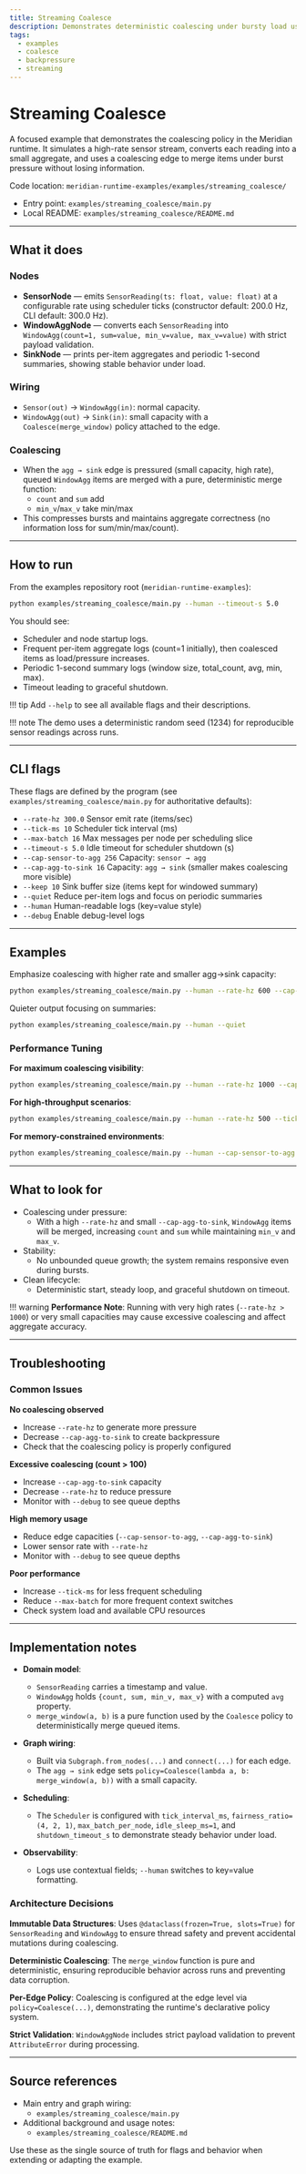 ```yaml
---
title: Streaming Coalesce
description: Demonstrates deterministic coalescing under bursty load using a per-edge coalescing policy.
tags:
  - examples
  - coalesce
  - backpressure
  - streaming
---
```


# Streaming Coalesce

A focused example that demonstrates the coalescing policy in the Meridian runtime. It simulates a high-rate sensor stream, converts each reading into a small aggregate, and uses a coalescing edge to merge items under burst pressure without losing information.

Code location: `meridian-runtime-examples/examples/streaming_coalesce/`

- Entry point: `examples/streaming_coalesce/main.py`
- Local README: `examples/streaming_coalesce/README.md`

---

## What it does

### Nodes

- **SensorNode** — emits `SensorReading(ts: float, value: float)` at a configurable rate using scheduler ticks (constructor default: 200.0 Hz, CLI default: 300.0 Hz).
- **WindowAggNode** — converts each `SensorReading` into `WindowAgg(count=1, sum=value, min_v=value, max_v=value)` with strict payload validation.
- **SinkNode** — prints per-item aggregates and periodic 1-second summaries, showing stable behavior under load.

### Wiring

- `Sensor(out)` → `WindowAgg(in)`: normal capacity.
- `WindowAgg(out)` → `Sink(in)`: small capacity with a `Coalesce(merge_window)` policy attached to the edge.

### Coalescing

- When the `agg → sink` edge is pressured (small capacity, high rate), queued `WindowAgg` items are merged with a pure, deterministic merge function:
  - `count` and `sum` add
  - `min_v`/`max_v` take min/max
- This compresses bursts and maintains aggregate correctness (no information loss for sum/min/max/count).

---

## How to run

From the examples repository root (`meridian-runtime-examples`):

```bash
python examples/streaming_coalesce/main.py --human --timeout-s 5.0
```

You should see:

- Scheduler and node startup logs.
- Frequent per-item aggregate logs (count=1 initially), then coalesced items as load/pressure increases.
- Periodic 1-second summary logs (window size, total_count, avg, min, max).
- Timeout leading to graceful shutdown.

!!! tip
    Add `--help` to see all available flags and their descriptions.

!!! note
    The demo uses a deterministic random seed (1234) for reproducible sensor readings across runs.

---

## CLI flags

These flags are defined by the program (see `examples/streaming_coalesce/main.py` for authoritative defaults):

- `--rate-hz 300.0`         Sensor emit rate (items/sec)
- `--tick-ms 10`            Scheduler tick interval (ms)
- `--max-batch 16`          Max messages per node per scheduling slice
- `--timeout-s 5.0`         Idle timeout for scheduler shutdown (s)
- `--cap-sensor-to-agg 256` Capacity: `sensor → agg`
- `--cap-agg-to-sink 16`    Capacity: `agg → sink` (smaller makes coalescing more visible)
- `--keep 10`               Sink buffer size (items kept for windowed summary)
- `--quiet`                 Reduce per-item logs and focus on periodic summaries
- `--human`                 Human-readable logs (key=value style)
- `--debug`                 Enable debug-level logs

---

## Examples

Emphasize coalescing with higher rate and smaller agg→sink capacity:
```bash
python examples/streaming_coalesce/main.py --human --rate-hz 600 --cap-agg-to-sink 8
```

Quieter output focusing on summaries:
```bash
python examples/streaming_coalesce/main.py --human --quiet
```

### Performance Tuning

**For maximum coalescing visibility**:
```bash
python examples/streaming_coalesce/main.py --human --rate-hz 1000 --cap-agg-to-sink 4
```

**For high-throughput scenarios**:
```bash
python examples/streaming_coalesce/main.py --human --rate-hz 500 --tick-ms 5 --max-batch 32 --cap-sensor-to-agg 512
```

**For memory-constrained environments**:
```bash
python examples/streaming_coalesce/main.py --human --cap-sensor-to-agg 64 --cap-agg-to-sink 8 --rate-hz 100
```

---

## What to look for

- Coalescing under pressure:
    - With a high `--rate-hz` and small `--cap-agg-to-sink`, `WindowAgg` items will be merged, increasing `count` and `sum` while maintaining `min_v` and `max_v`.
- Stability:
    - No unbounded queue growth; the system remains responsive even during bursts.
- Clean lifecycle:
    - Deterministic start, steady loop, and graceful shutdown on timeout.

!!! warning
    **Performance Note**: Running with very high rates (`--rate-hz > 1000`) or very small capacities may cause excessive coalescing and affect aggregate accuracy.

---

## Troubleshooting

### Common Issues

**No coalescing observed**

- Increase `--rate-hz` to generate more pressure
- Decrease `--cap-agg-to-sink` to create backpressure
- Check that the coalescing policy is properly configured

**Excessive coalescing (count > 100)**

- Increase `--cap-agg-to-sink` capacity
- Decrease `--rate-hz` to reduce pressure
- Monitor with `--debug` to see queue depths

**High memory usage**

- Reduce edge capacities (`--cap-sensor-to-agg`, `--cap-agg-to-sink`)
- Lower sensor rate with `--rate-hz`
- Monitor with `--debug` to see queue depths

**Poor performance**

- Increase `--tick-ms` for less frequent scheduling
- Reduce `--max-batch` for more frequent context switches
- Check system load and available CPU resources

---

## Implementation notes

- **Domain model**:

    - `SensorReading` carries a timestamp and value.
    - `WindowAgg` holds `{count, sum, min_v, max_v}` with a computed `avg` property.
    - `merge_window(a, b)` is a pure function used by the `Coalesce` policy to deterministically merge queued items.

- **Graph wiring**:

    - Built via `Subgraph.from_nodes(...)` and `connect(...)` for each edge.
    - The `agg → sink` edge sets `policy=Coalesce(lambda a, b: merge_window(a, b))` with a small capacity.

- **Scheduling**:

    - The `Scheduler` is configured with `tick_interval_ms`, `fairness_ratio=(4, 2, 1)`, `max_batch_per_node`, `idle_sleep_ms=1`, and `shutdown_timeout_s` to demonstrate steady behavior under load.

- **Observability**:

    - Logs use contextual fields; `--human` switches to key=value formatting.

### Architecture Decisions

**Immutable Data Structures**: Uses `@dataclass(frozen=True, slots=True)` for `SensorReading` and `WindowAgg` to ensure thread safety and prevent accidental mutations during coalescing.

**Deterministic Coalescing**: The `merge_window` function is pure and deterministic, ensuring reproducible behavior across runs and preventing data corruption.

**Per-Edge Policy**: Coalescing is configured at the edge level via `policy=Coalesce(...)`, demonstrating the runtime's declarative policy system.

**Strict Validation**: `WindowAggNode` includes strict payload validation to prevent `AttributeError` during processing.

---

## Source references

- Main entry and graph wiring:
    - `examples/streaming_coalesce/main.py`
- Additional background and usage notes:
    - `examples/streaming_coalesce/README.md`

Use these as the single source of truth for flags and behavior when extending or adapting the example.
